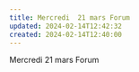 ```yaml
---
title: Mercredi  21 mars Forum
updated: 2024-02-14T12:42:32
created: 2024-02-14T12:40:00
---
```


Mercredi 21 mars Forum

